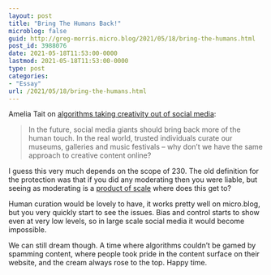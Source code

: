 ```yaml
---
layout: post
title: "Bring The Humans Back!"
microblog: false
guid: http://greg-morris.micro.blog/2021/05/18/bring-the-humans.html
post_id: 3988076
date: 2021-05-18T11:53:00-0000
lastmod: 2021-05-18T11:53:00-0000
type: post
categories:
- "Essay"
url: /2021/05/18/bring-the-humans.html
---
```

<!--kg-card-begin: html--><p>Amelia Tait on <a href="https://apple.news/AkFI9SMwBRIiun6Wa9GTAfg">algorithms taking creativity out of social media</a>:</p>
<blockquote><p>
  In the future, social media giants should bring back more of the human touch. In the real world, trusted individuals curate our museums, galleries and music festivals – why don’t we have the same approach to creative content online?
</p></blockquote>
<p>I guess this very much depends on the scope of 230. The old definition for the protection was that if you did any moderating then you were liable, but seeing as moderating is a <a href="/2021/04/22/the-problem-of.html">product of scale</a> where does this get to?</p>
<p>Human curation would be lovely to have, it works pretty well on micro.blog, but you very quickly start to see the issues. Bias and control starts to show even at very low levels, so in large scale social media it would become impossible.</p>
<p>We can still dream though. A time where algorithms couldn’t be gamed by spamming content, where people took pride in the content surface on their website, and the cream always rose to the top. Happy time.</p>
<!--kg-card-end: html-->
